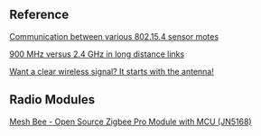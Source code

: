 
## Reference

[Communication between various 802.15.4 sensor motes](http://web.univ-pau.fr/~cpham/WSN/iMote-XBee.html)

[900 MHz versus 2.4 GHz in long distance links](http://www.afar.net/tutorials/900-mhz-versus-2.4-ghz/)

[Want a clear wireless signal? It starts with the antenna!](http://www.gnswireless.com/article_choosing_the_correct_high_gain_antenna.htm)

## Radio Modules

[Mesh Bee - Open Source Zigbee Pro Module with MCU (JN5168)](http://www.seeedstudio.com/depot/Mesh-Bee-Open-Source-Zigbee-Pro-Module-with-MCU-JN5168-p-1751.html)